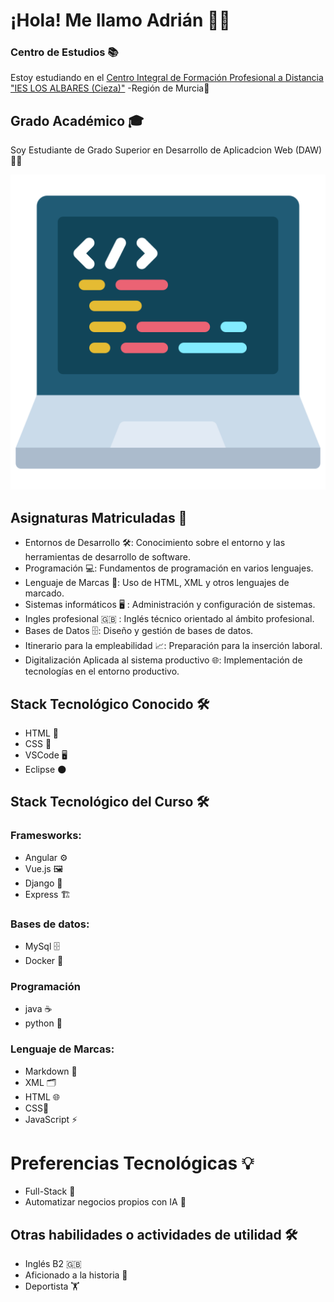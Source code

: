 # ¡Hola! Me llamo Adrián 👨‍💻


### Centro de Estudios 📚
Estoy estudiando en el [Centro Integral de Formación Profesional a Distancia "IES LOS ALBARES (Cieza)"](https://www.ieslosalbares.es/laconservera/)  -Región de Murcia🏫


## Grado Académico 🎓 
Soy Estudiante de Grado Superior en Desarrollo de Aplicadcion Web (DAW) 👨‍🎓

![](https://github.com/adrianlopez-ai/adrianlopez-ai/blob/main/programacion.png)


## Asignaturas Matriculadas 📖
 
- Entornos de Desarrollo 🛠️: Conocimiento sobre el entorno y las herramientas de desarrollo de software.
- Programación 💻: Fundamentos de programación en varios lenguajes.
- Lenguaje de Marcas 📝: Uso de HTML, XML y otros lenguajes de marcado.
- Sistemas informáticos 🖥️ : Administración y configuración de sistemas. 
- Ingles profesional 🇬🇧 : Inglés técnico orientado al ámbito profesional.
- Bases de Datos 🗄️: Diseño y gestión de bases de datos.
- Itinerario para la empleabilidad 📈: Preparación para la inserción laboral.
- Digitalización Aplicada al sistema productivo 🌐: Implementación de tecnologías en el entorno productivo.


## Stack Tecnológico Conocido 🛠️

- HTML 📝
- CSS  🎨
- VSCode 🖥️
- Eclipse 🌑


## Stack Tecnológico del Curso  🛠️


### Framesworks: 

- Angular ⚙️
- Vue.js 🖼️
- Django  🐍
- Express 🏗️

### Bases de datos: 

- MySql 🗄️
- Docker 🐳

### Programación 

- java  ☕
- python  🐍

### Lenguaje de Marcas:

- Markdown 📝
- XML  🗂️
- HTML 🌐
- CSS🎨
- JavaScript ⚡


# Preferencias Tecnológicas 💡

- Full-Stack 🚀
- Automatizar negocios propios con IA  🧠 


## Otras habilidades o actividades de utilidad  🛠️

- Inglés B2  🇬🇧
- Aficionado a la historia 📜
- Deportista 🏋️




